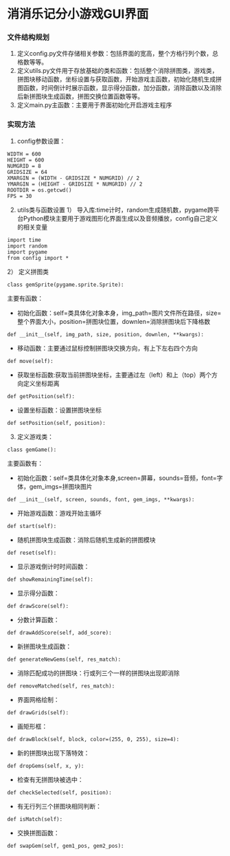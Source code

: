 # 消消乐记分小游戏GUI界面

### 文件结构规划
1. 定义config.py文件存储相关参数：包括界面的宽高，整个方格行列个数，总格数等等。
2. 定义utils.py文件用于存放基础的类和函数：包括整个消除拼图类，游戏类，拼图块移动函数，坐标设置与获取函数，开始游戏主函数，初始化随机生成拼图函数，时间倒计时展示函数，显示得分函数，加分函数，消除函数以及消除后新拼图块生成函数，拼图交换位置函数等等。
3. 定义main.py主函数：主要用于界面初始化开启游戏主程序

### 实现方法
1. config参数设置：
```
WIDTH = 600
HEIGHT = 600
NUMGRID = 8
GRIDSIZE = 64
XMARGIN = (WIDTH - GRIDSIZE * NUMGRID) // 2
YMARGIN = (HEIGHT - GRIDSIZE * NUMGRID) // 2
ROOTDIR = os.getcwd()
FPS = 30
```
2. utils类与函数设置
1） 导入库:time计时，random生成随机数，pygame跨平台Python模块主要用于游戏图形化界面生成以及音频播放，config自己定义的相关变量
```
import time
import random
import pygame
from config import *
```
2） 定义拼图类
```
class gemSprite(pygame.sprite.Sprite):
```
主要有函数：
+ 初始化函数：self=类具体化对象本身，img_path=图片文件所在路径，size=整个界面大小，position=拼图块位置，downlen=消除拼图块后下降格数
```
def __init__(self, img_path, size, position, downlen, **kwargs):
```
+ 移动函数：主要通过鼠标控制拼图块交换方向，有上下左右四个方向
```
def move(self):
```
+ 获取坐标函数:获取当前拼图块坐标，主要通过左（left）和上（top）两个方向定义坐标距离
```
def getPosition(self):
```
+ 设置坐标函数：设置拼图块坐标
```
def setPosition(self, position):
```
3) 定义游戏类：
```
class gemGame():
```
主要函数有：
+ 初始化函数：self=类具体化对象本身,screen=屏幕，sounds=音频，font=字体，gem_imgs=拼图块图片
```
def __init__(self, screen, sounds, font, gem_imgs, **kwargs):
```
+ 开始游戏函数：游戏开始主循环
```
def start(self):
```
+ 随机拼图块生成函数：消除后随机生成新的拼图模块
```
def reset(self):
```
+ 显示游戏倒计时时间函数：
```
def showRemainingTime(self):
```
+ 显示得分函数：
```
def drawScore(self):
```
+ 分数计算函数：
```
def drawAddScore(self, add_score):
```
+ 新拼图块生成函数：
```
def generateNewGems(self, res_match):
```
+ 消除匹配成功的拼图块：行或列三个一样的拼图块出现即消除
```
def removeMatched(self, res_match):
```
+ 界面网格绘制：
```
def drawGrids(self):
```
+ 画矩形框：
```
def drawBlock(self, block, color=(255, 0, 255), size=4):
```
+ 新的拼图块出现下落特效：
```
def dropGems(self, x, y):
```
+ 检查有无拼图块被选中：
```
def checkSelected(self, position):
```
+ 有无行列三个拼图块相同判断：
```
def isMatch(self):
```
+ 交换拼图函数：
```
def swapGem(self, gem1_pos, gem2_pos):
```
